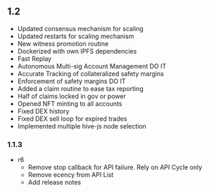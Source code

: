 ## 1.2
   * Updated consensus mechanism for scaling
   * Updated restarts for scaling mechanism
   * New witness promotion routine
   * Dockerized with own IPFS dependencies
   * Fast Replay
   * Autonomous Multi-sig Account Management DO IT
   * Accurate Tracking of collateralized safety margins
   * Enforcement of safety margins DO IT
   * Added a claim routine to ease tax reporting
   * Half of claims locked in gov or power
   * Opened NFT minting to all accounts
   * Fixed DEX history
   * Fixed DEX sell loop for expired trades
   * Implemented multiple hive-js node selection

### 1.1.3 
* r6
  * Remove stop callback for API failure. Rely on API Cycle only
  * Remove ecency from API List
  * Add release notes